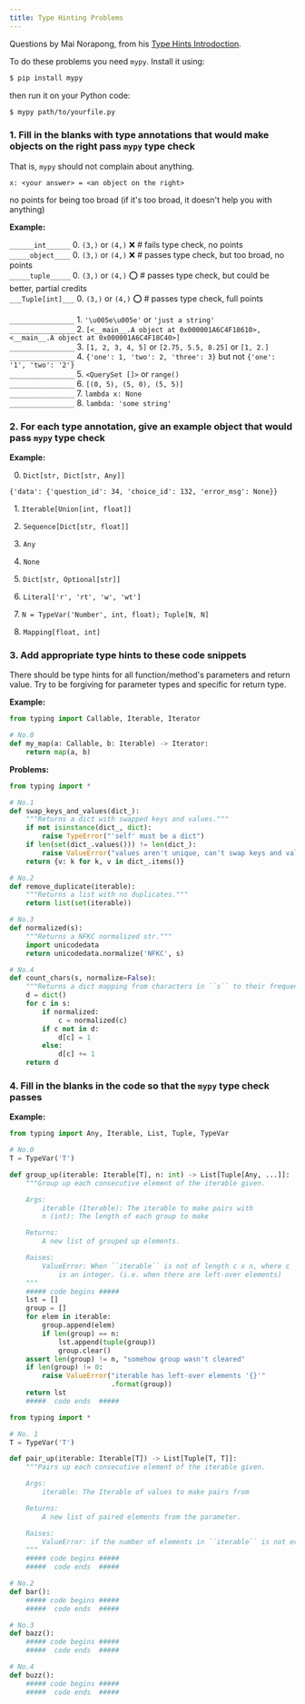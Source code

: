 ```yaml
---
title: Type Hinting Problems
---
```


Questions by Mai Norapong, from his [Type Hints Introdoction](introduction).


To do these problems you need `mypy`. Install it using:
```bash
$ pip install mypy
```
then run it on your Python code:
```bash
$ mypy path/to/yourfile.py
```

### 1. Fill in the blanks with type annotations that would make objects on the right pass `mypy` type check
That is, `mypy` should not complain about anything.
```
x: <your answer> = <an object on the right>
```
no points for being too broad (if it's too broad, it doesn't help you with anything)

**Example:**

`______int______`   0. `(3,)` or `(4,)`  ❌ # fails type check, no points  
`_____object____`   0. `(3,)` or `(4,)`  ❌ # passes type check, but too broad, no points  
`_____tuple_____`   0. `(3,)` or `(4,)`  ⭕ # passes type check, but could be better, partial credits  
`___Tuple[int]___` 0. `(3,)` or `(4,)`  ⭕ # passes type check, full points  

`________________`   1. `'\u005e\u005e'` or `'just a string'`  
`________________`   2. `[<__main__.A object at 0x000001A6C4F18610>, <__main__.A object at 0x000001A6C4F18C40>]`  
`________________`   3. `[1, 2, 3, 4, 5]` or `[2.75, 5.5, 8.25]` or `[1, 2.]`  
`________________`   4. `{'one': 1, 'two': 2, 'three': 3}` but not `{'one': '1', 'two': '2'}`  
`________________`   5. `<QuerySet []>` or `range()`  
`________________`   6. `[(0, 5), (5, 0), (5, 5)]`    
`________________`   7. `lambda x: None`  
`________________`   8. `lambda: 'some string'`

### 2. For each type annotation, give an example object that would pass `mypy` type check

**Example:**

&nbsp; 0. `Dict[str, Dict[str, Any]]`
```pythonstub
{'data': {'question_id': 34, 'choice_id': 132, 'error_msg': None}}
```

&nbsp; 1. `Iterable[Union[int, float]]`  

&nbsp; 2. `Sequence[Dict[str, float]]`

&nbsp; 3.  `Any`

&nbsp; 4.  `None`

&nbsp; 5.  `Dict[str, Optional[str]]`

&nbsp; 6.  `Literal['r', 'rt', 'w', 'wt']`

&nbsp; 7.  `N = TypeVar('Number', int, float); Tuple[N, N]`

&nbsp; 8.  `Mapping[float, int]`


### 3. Add appropriate type hints to these code snippets

There should be type hints for all function/method's parameters and return value.
Try to be forgiving for parameter types and specific for return type.

**Example:**
```python
from typing import Callable, Iterable, Iterator

# No.0
def my_map(a: Callable, b: Iterable) -> Iterator:
    return map(a, b)
```

**Problems:**
```python
from typing import *

# No.1
def swap_keys_and_values(dict_):
    """Returns a dict with swapped keys and values."""
    if not isinstance(dict_, dict):
        raise TypeError("'self' must be a dict")
    if len(set(dict_.values())) != len(dict_):
        raise ValueError("values aren't unique, can't swap keys and values")
    return {v: k for k, v in dict_.items()}

# No.2
def remove_duplicate(iterable):
    """Returns a list with no duplicates."""
    return list(set(iterable))

# No.3
def normalized(s):
    """Returns a NFKC normalized str."""
    import unicodedata
    return unicodedata.normalize('NFKC', s)

# No.4
def count_chars(s, normalize=False):
    """Returns a dict mapping from characters in ``s`` to their frequency."""
    d = dict()
    for c in s:
        if normalized:
            c = normalized(c)
        if c not in d:
            d[c] = 1
        else:
            d[c] += 1
    return d
```

### 4. Fill in the blanks in the code so that the `mypy` type check passes

**Example:**

```python
from typing import Any, Iterable, List, Tuple, TypeVar

# No.0
T = TypeVar('T')

def group_up(iterable: Iterable[T], n: int) -> List[Tuple[Any, ...]]:
    """Group up each consecutive element of the iterable given.

    Args:
        iterable (Iterable): The iterable to make pairs with
        n (int): The length of each group to make

    Returns:
        A new list of grouped up elements.

    Raises:
        ValueError: When ``iterable`` is not of length c x n, where c
            is an integer. (i.e. when there are left-over elements)
    """
    ##### code begins #####
    lst = []
    group = []
    for elem in iterable:
        group.append(elem)
        if len(group) == n:
            lst.append(tuple(group))
            group.clear()
    assert len(group) != n, "somehow group wasn't cleared"
    if len(group) != 0:
        raise ValueError("iterable has left-over elements '{}'"
                         .format(group))
    return lst
    #####  code ends  #####
```

```python
from typing import *

# No. 1
T = TypeVar('T')

def pair_up(iterable: Iterable[T]) -> List[Tuple[T, T]]:
    """Pairs up each consecutive element of the iterable given.

    Args:
        iterable: The Iterable of values to make pairs from

    Returns:
        A new list of paired elements from the parameter.

    Raises:
        ValueError: if the number of elements in ``iterable`` is not even.
    """
    ##### code begins #####
    #####  code ends  #####

# No.2
def bar():
    ##### code begins #####
    #####  code ends  #####

# No.3
def bazz():
    ##### code begins #####
    #####  code ends  #####

# No.4
def buzz():
    ##### code begins #####
    #####  code ends  #####
```


